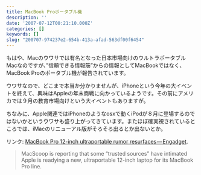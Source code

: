 ```yaml
---
title: MacBook Proポータブル機
description: ''
date: '2007-07-12T00:21:10.000Z'
categories: []
keywords: []
slug: "200707-974237e2-654b-413a-afad-563df00f6454"
---
```

もはや、Macのウワサでは有名となった日本市場向けのウルトラポータブルMacなのですが、”信頼できる情報筋”からの情報としてMacBookではなく、MacBook Proのポータブル機が報告されています。

ウワサなので、どこまで本当か分かりませんが、iPhoneという今年の大イベントを終えて、興味はAppleの年末商戦に向かっているようです。その前にアメリカでは９月の教育市場向けという大イベントもありますが。

ちなみに、Apple関連ではiPhoneのようなosxで動くiPodが８月に登場するのではないかというウワサも盛り上がってきています。またほぼ確実視されているところでは、iMacのリニューアル版がそろそろ出るとか出ないとか。

リンク: [MacBook Pro 12-inch ultraportable rumor resurfaces — Engadget](http://www.engadget.com/2007/07/11/macbook-pro-12-inch-ultraportable-rumor-resurfaces/ "MacBook Pro 12-inch ultraportable rumor resurfaces - Engadget").

> MacScoop is reporting that some “trusted sources” have intimated Apple is readying a new, ultraportable 12-inch laptop for its MacBook Pro line.